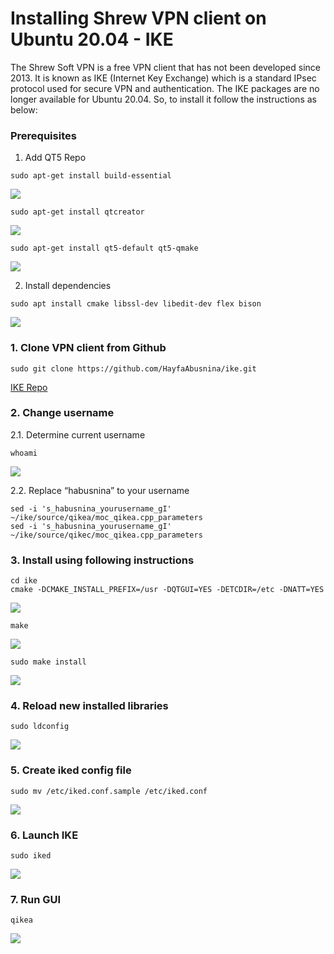 # Installing Shrew VPN client on Ubuntu 20.04 - IKE

The Shrew Soft VPN is a free VPN client that has not been developed since 2013. It is known as IKE (Internet Key Exchange) which is a standard IPsec protocol used for secure VPN and authentication. The IKE packages are no longer available for Ubuntu 20.04. So, to install it follow the instructions as below:

### Prerequisites
1. Add QT5 Repo
```
sudo apt-get install build-essential
```
![](https://i.imgur.com/4qz7tDB.png)

```
sudo apt-get install qtcreator
```
![](https://i.imgur.com/9Ks0lFA.png)
```
sudo apt-get install qt5-default qt5-qmake 
```
![](https://i.imgur.com/fvGoKde.png)

2. Install dependencies
```
sudo apt install cmake libssl-dev libedit-dev flex bison
```
![](https://i.imgur.com/HpnvAI0.png)

### 1. Clone VPN client from Github
```
sudo git clone https://github.com/HayfaAbusnina/ike.git
```
[IKE Repo](https://github.com/HayfaAbusnina/ike.git)

### 2. Change username
2.1. Determine current username
```
whoami
```
![](https://i.imgur.com/6CiQinn.png)

2.2. Replace “habusnina” to your username
```
sed -i 's_habusnina_yourusername_gI' ~/ike/source/qikea/moc_qikea.cpp_parameters 
sed -i 's_habusnina_yourusername_gI' ~/ike/source/qikec/moc_qikea.cpp_parameters
```

### 3. Install using following instructions
```
cd ike
cmake -DCMAKE_INSTALL_PREFIX=/usr -DQTGUI=YES -DETCDIR=/etc -DNATT=YES
```
![](https://i.imgur.com/2g2BpMC.png)

```
make 
```
![](https://i.imgur.com/t2fsVgg.png)

```
sudo make install 
```
![](https://i.imgur.com/VtVnxfC.png)

### 4. Reload new installed libraries
```
sudo ldconfig 
```
![](https://i.imgur.com/iEW6ZaU.png)

### 5. Create iked config file
```
sudo mv /etc/iked.conf.sample /etc/iked.conf
```
![](https://i.imgur.com/OtdRJSh.png)

### 6. Launch IKE
```
sudo iked
```
![](https://i.imgur.com/m3LyEa4.png)

### 7. Run GUI
```
qikea
```
![](https://i.imgur.com/NSouUG4.png)




